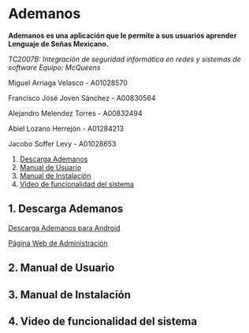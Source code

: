 # Ademanos

**Ademanos es una aplicación que le permite a sus usuarios aprender Lenguaje de Señas Mexicano.**

_TC2007B: Integración de seguridad informática en redes y sistemas de software_
_Equipo: McQueens_

Miguel Arriaga Velasco - A01028570

Francisco José Joven Sánchez - A00830564

Alejandro Melendez Torres - A00832494

Abiel Lozano Herrejón - A01284213

Jacobo Soffer Levy - A01028653

1. [ Descarga Ademanos ](#down)
2. [ Manual de Usuario ](#usarmanu)
3. [ Manual de Instalación ](#instmanu)
4. [ Video de funcionalidad del sistema ](#uvid)

<a name="down"></a>

## 1. Descarga Ademanos

[Descarga Ademanos para Android](https://github.com/AlejandroMelendezTorres/McQueens-CyberApp/releases/tag/v1.0)

[Página Web de Administración](https://github.com/sofferjacob/McQueens-Web)

<a name="usermanu"></a>

## 2. Manual de Usuario

<a name="instmanu"></a>

## 3. Manual de Instalación

<a name="vid"></a>

## 4. Video de funcionalidad del sistema
